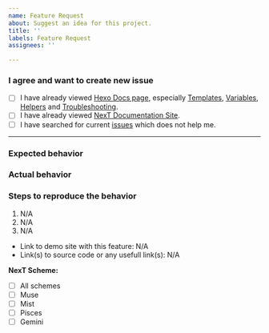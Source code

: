 ```yaml
---
name: Feature Request
about: Suggest an idea for this project.
title: ''
labels: Feature Request
assignees: ''

---
```


<!-- ATTENTION!
IF YOU DON'T FILL OUT THE FOLLOWING INFORMATION WE MIGHT CLOSE YOUR ISSUE WITHOUT INVESTIGATING.
如果你不填写下面的内容，我们可能会直接关闭你的 Issue。
-->

### I agree and want to create new issue <!-- 我确认我已经查看了 -->

<!-- Check all with [x], not [ x] or [x ] (把 [ ] 换成 [x] 来选择，而非 [ x] 或者 [x ]) -->
- [ ] I have already viewed [Hexo Docs page](https://hexo.io/docs/), especially [Templates](https://hexo.io/docs/templates.html), [Variables](https://hexo.io/docs/variables.html), [Helpers](https://hexo.io/docs/helpers.html) and [Troubleshooting](https://hexo.io/docs/troubleshooting.html).
- [ ] I have already viewed [NexT Documentation Site](http://theme-next.org/docs/).
- [ ] I have searched for current [issues](https://github.com/theme-next/hexo-theme-next/issues?utf8=%E2%9C%93&q=is%3Aissue) which does not help me.

***

### Expected behavior <!-- 预期行为 -->


### Actual behavior <!-- 实际行为 -->


### Steps to reproduce the behavior <!-- 重现步骤 -->
1. N/A
2. N/A
3. N/A

* Link to demo site with this feature: N/A
* Link(s) to source code or any usefull link(s): N/A

**NexT Scheme:**
<!-- Check needed with [x], not [ x] or [x ] (把 [ ] 换成 [x] 来选择，而非 [ x] 或者 [x ]) -->

- [ ] All schemes
- [ ] Muse
- [ ] Mist
- [ ] Pisces
- [ ] Gemini
